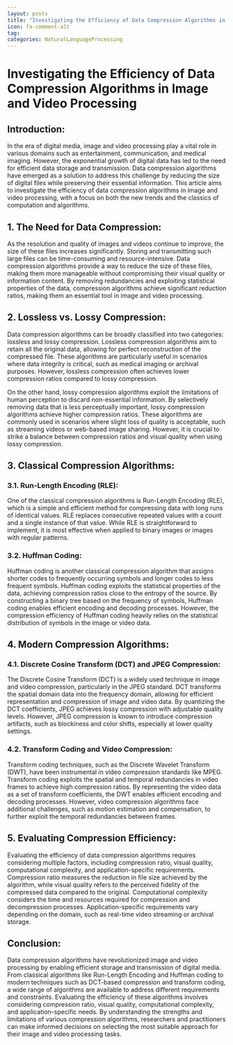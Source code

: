 ```yaml
---
layout: posts
title: "Investigating the Efficiency of Data Compression Algorithms in Image and Video Processing"
icon: fa-comment-alt
tag:      
categories: NaturalLanguageProcessing
---
```



# Investigating the Efficiency of Data Compression Algorithms in Image and Video Processing

## Introduction:

In the era of digital media, image and video processing play a vital role in various domains such as entertainment, communication, and medical imaging. However, the exponential growth of digital data has led to the need for efficient data storage and transmission. Data compression algorithms have emerged as a solution to address this challenge by reducing the size of digital files while preserving their essential information. This article aims to investigate the efficiency of data compression algorithms in image and video processing, with a focus on both the new trends and the classics of computation and algorithms.

## 1. The Need for Data Compression:

As the resolution and quality of images and videos continue to improve, the size of these files increases significantly. Storing and transmitting such large files can be time-consuming and resource-intensive. Data compression algorithms provide a way to reduce the size of these files, making them more manageable without compromising their visual quality or information content. By removing redundancies and exploiting statistical properties of the data, compression algorithms achieve significant reduction ratios, making them an essential tool in image and video processing.

## 2. Lossless vs. Lossy Compression:

Data compression algorithms can be broadly classified into two categories: lossless and lossy compression. Lossless compression algorithms aim to retain all the original data, allowing for perfect reconstruction of the compressed file. These algorithms are particularly useful in scenarios where data integrity is critical, such as medical imaging or archival purposes. However, lossless compression often achieves lower compression ratios compared to lossy compression.

On the other hand, lossy compression algorithms exploit the limitations of human perception to discard non-essential information. By selectively removing data that is less perceptually important, lossy compression algorithms achieve higher compression ratios. These algorithms are commonly used in scenarios where slight loss of quality is acceptable, such as streaming videos or web-based image sharing. However, it is crucial to strike a balance between compression ratios and visual quality when using lossy compression.

## 3. Classical Compression Algorithms:

### 3.1. Run-Length Encoding (RLE):

One of the classical compression algorithms is Run-Length Encoding (RLE), which is a simple and efficient method for compressing data with long runs of identical values. RLE replaces consecutive repeated values with a count and a single instance of that value. While RLE is straightforward to implement, it is most effective when applied to binary images or images with regular patterns.

### 3.2. Huffman Coding:

Huffman coding is another classical compression algorithm that assigns shorter codes to frequently occurring symbols and longer codes to less frequent symbols. Huffman coding exploits the statistical properties of the data, achieving compression ratios close to the entropy of the source. By constructing a binary tree based on the frequency of symbols, Huffman coding enables efficient encoding and decoding processes. However, the compression efficiency of Huffman coding heavily relies on the statistical distribution of symbols in the image or video data.

## 4. Modern Compression Algorithms:

### 4.1. Discrete Cosine Transform (DCT) and JPEG Compression:

The Discrete Cosine Transform (DCT) is a widely used technique in image and video compression, particularly in the JPEG standard. DCT transforms the spatial domain data into the frequency domain, allowing for efficient representation and compression of image and video data. By quantizing the DCT coefficients, JPEG achieves lossy compression with adjustable quality levels. However, JPEG compression is known to introduce compression artifacts, such as blockiness and color shifts, especially at lower quality settings.

### 4.2. Transform Coding and Video Compression:

Transform coding techniques, such as the Discrete Wavelet Transform (DWT), have been instrumental in video compression standards like MPEG. Transform coding exploits the spatial and temporal redundancies in video frames to achieve high compression ratios. By representing the video data as a set of transform coefficients, the DWT enables efficient encoding and decoding processes. However, video compression algorithms face additional challenges, such as motion estimation and compensation, to further exploit the temporal redundancies between frames.

## 5. Evaluating Compression Efficiency:

Evaluating the efficiency of data compression algorithms requires considering multiple factors, including compression ratio, visual quality, computational complexity, and application-specific requirements. Compression ratio measures the reduction in file size achieved by the algorithm, while visual quality refers to the perceived fidelity of the compressed data compared to the original. Computational complexity considers the time and resources required for compression and decompression processes. Application-specific requirements vary depending on the domain, such as real-time video streaming or archival storage.

## Conclusion:

Data compression algorithms have revolutionized image and video processing by enabling efficient storage and transmission of digital media. From classical algorithms like Run-Length Encoding and Huffman coding to modern techniques such as DCT-based compression and transform coding, a wide range of algorithms are available to address different requirements and constraints. Evaluating the efficiency of these algorithms involves considering compression ratio, visual quality, computational complexity, and application-specific needs. By understanding the strengths and limitations of various compression algorithms, researchers and practitioners can make informed decisions on selecting the most suitable approach for their image and video processing tasks.
